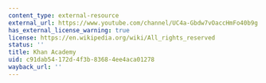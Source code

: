 ```yaml
---
content_type: external-resource
external_url: https://www.youtube.com/channel/UC4a-Gbdw7vOaccHmFo40b9g
has_external_license_warning: true
license: https://en.wikipedia.org/wiki/All_rights_reserved
status: ''
title: Khan Academy
uid: c91dab54-172d-4f3b-8368-4ee4aca01278
wayback_url: ''
---
```

